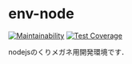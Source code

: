 # env-node

[![Maintainability](https://api.codeclimate.com/v1/badges/e523ccccf76257aada98/maintainability)](https://codeclimate.com/github/kuri-megane/env-node/maintainability)
[![Test Coverage](https://api.codeclimate.com/v1/badges/e523ccccf76257aada98/test_coverage)](https://codeclimate.com/github/kuri-megane/env-node/test_coverage)

nodejsのくりメガネ用開発環境です．
